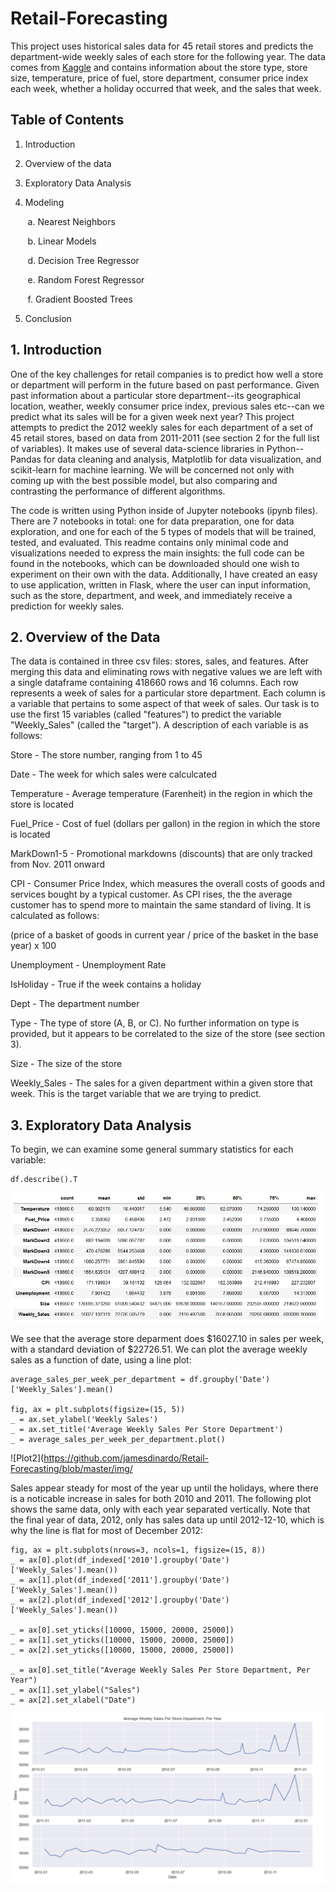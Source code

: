 # Retail-Forecasting
This project uses historical sales data for 45 retail stores and predicts the department-wide weekly sales of each store for the following year. The data comes from [Kaggle](https://www.kaggle.com/manjeetsingh/retaildataset) and contains information about the store type, store size, temperature, price of fuel, store department, consumer price index each week, whether a holiday occurred that week, and the sales that week.

## Table of Contents

1. Introduction

2. Overview of the data

3. Exploratory Data Analysis

4. Modeling

&nbsp;&nbsp;&nbsp;&nbsp;&nbsp;&nbsp; a. Nearest Neighbors

&nbsp;&nbsp;&nbsp;&nbsp;&nbsp;&nbsp; b. Linear Models

&nbsp;&nbsp;&nbsp;&nbsp;&nbsp;&nbsp; d. Decision Tree Regressor

&nbsp;&nbsp;&nbsp;&nbsp;&nbsp;&nbsp; e. Random Forest Regressor

&nbsp;&nbsp;&nbsp;&nbsp;&nbsp;&nbsp; f. Gradient Boosted Trees

5. Conclusion

## 1. Introduction

One of the key challenges for retail companies is to predict how well a store or department will perform in the future based on past performance. Given past information about a particular store department--its geographical location, weather, weekly consumer price index, previous sales etc--can we predict what its sales will be for a given week next year? This project attempts to predict the 2012 weekly sales for each department of a set of 45 retail stores, based on data from 2011-2011 (see section 2 for the full list of variables). It makes use of several data-science libraries in Python--Pandas for data cleaning and analysis, Matplotlib for data visualization, and scikit-learn for machine learning. We will be concerned not only with coming up with the best possible model, but also comparing and contrasting the performance of different algorithms. 

The code is written using Python inside of Jupyter notebooks (ipynb files). There are 7 notebooks in total: one for data preparation, one for data exploration, and one for each of the 5 types of models that will be trained, tested, and evaluated. This readme contains only minimal code and visualizations needed to express the main insights: the full code can be found in the notebooks, which can be downloaded should one wish to experiment on their own with the data. Additionally, I have created an easy to use application, written in Flask, where the user can input information, such as the store, department, and week, and immediately receive a prediction for weekly sales. 

## 2. Overview of the Data

The data is contained in three csv files: stores, sales, and features. After merging this data and eliminating rows with negative values
we are left with a single dataframe containing 418660 rows and 16 columns. Each row represents a week of sales
for a particular store department. Each column is a variable that pertains to some aspect
of that week of sales. Our task is to use the first 15 variables (called "features") to predict the 
variable "Weekly_Sales" (called the "target"). A description of each variable is as follows:

Store - The store number, ranging from 1 to 45

Date - The week for which sales were calculcated

Temperature - Average temperature (Farenheit) in the region in which the store is located

Fuel_Price - Cost of fuel (dollars per gallon) in the region in which the store is located

MarkDown1-5 - Promotional markdowns (discounts) that are only tracked from Nov. 2011 onward

CPI - Consumer Price Index, which measures the overall costs of goods and services bought by
a typical customer. As CPI rises, the the average customer has to spend more to maintain the same
standard of living. It is calculated as follows:

(price of a basket of goods in current year / price of the basket in the base year) x 100

Unemployment - Unemployment Rate

IsHoliday - True if the week contains a holiday

Dept - The department number

Type - The type of store (A, B, or C). No further information on type is provided, but it appears to be correlated to the size of the store (see section 3).

Size - The size of the store

Weekly_Sales - The sales for a given department within a given store that week. This is the target variable that we are trying to predict.

## 3. Exploratory Data Analysis

To begin, we can examine some general summary statistics for each variable:

~~~
df.describe().T
~~~

![Plot1](https://github.com/jamesdinardo/Retail-Forecasting/blob/master/img/describe.png)

We see that the average store deparment does $16027.10 in sales per week, with a standard deviation of $22726.51. We can plot the average weekly sales as a function of date, using a line plot:

~~~
average_sales_per_week_per_department = df.groupby('Date')['Weekly_Sales'].mean()

fig, ax = plt.subplots(figsize=(15, 5))
_ = ax.set_ylabel('Weekly Sales')
_ = ax.set_title('Average Weekly Sales Per Store Department')
_ = average_sales_per_week_per_department.plot()
~~~

![Plot2](https://github.com/jamesdinardo/Retail-Forecasting/blob/master/img/

Sales appear steady for most of the year up until the holidays, where there is a noticable increase in sales for both 2010 and 2011. The following plot shows the same data, only with each year separated vertically. Note that the final year of data, 2012, only has sales data up until 2012-12-10, which is why the line is flat for most of December 2012:

~~~
fig, ax = plt.subplots(nrows=3, ncols=1, figsize=(15, 8))
_ = ax[0].plot(df_indexed['2010'].groupby('Date')['Weekly_Sales'].mean())
_ = ax[1].plot(df_indexed['2011'].groupby('Date')['Weekly_Sales'].mean())
_ = ax[2].plot(df_indexed['2012'].groupby('Date')['Weekly_Sales'].mean())

_ = ax[0].set_yticks([10000, 15000, 20000, 25000])
_ = ax[1].set_yticks([10000, 15000, 20000, 25000])
_ = ax[2].set_yticks([10000, 15000, 20000, 25000])

_ = ax[0].set_title("Average Weekly Sales Per Store Department, Per Year")
_ = ax[1].set_ylabel("Sales")
_ = ax[2].set_xlabel("Date")
~~~

![Plot3](https://github.com/jamesdinardo/Retail-Forecasting/blob/master/img/subplots_per_year.png)


